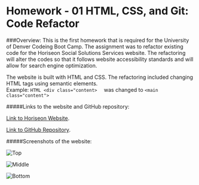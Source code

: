 # Homework - 01 HTML, CSS, and Git: Code Refactor
###Overview:
This is the first homework that is required for the University of Denver Codeing Boot Camp.  The assignment was to refactor existing code for the Horiseon Social Solutions Services website.  The refactoring will alter the codes so that it follows website accessibility standards and will allow for search engine optimization. 

The website is built with HTML and CSS. The refactoring included changing HTML tags using semantic elements.  
    Example: 
    ```HTML
    <div class="content> 
    ```
    was changed to 
    ```
    <main class="content">
    ```


#####Links to the website and GitHub repository:

[Link to Horiseon Website](https://markraud.github.io/hw-01-html-css-git-code-refactor/).

[Link to GitHub Repository](https://github.com/markraud/hw-01-html-css-git-code-refactor).


#####Screenshots of the website:

![Top](https://markraud.github.io/hw-01-html-css-git-code-refactor/assets/images.Screenshot-top.jpg)

![Middle](https://markraud.github.io/hw-01-html-css-git-code-refactor/assets/images.Screenshot-mid.jpg)

![Bottom](https://markraud.github.io/hw-01-html-css-git-code-refactor/assets/images.Screenshot-bottom.jpg)

